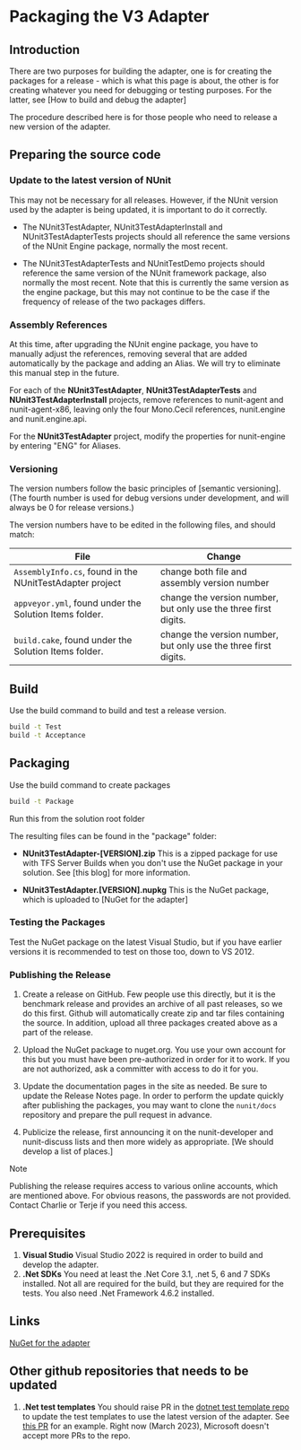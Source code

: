 # Packaging the V3 Adapter

## Introduction

There are two purposes for building the adapter, one is for creating the packages for a  release - which is what this page is about, the other is for creating whatever you need for debugging or testing purposes.  For the latter, see [How to build and debug the adapter]

The procedure described here is for those people who need to release a new version of the adapter.

## Preparing the source code

### Update to the latest version of NUnit

This may not be necessary for all releases. However, if the NUnit version used by the adapter is being updated, it is important to do it correctly.

* The NUnit3TestAdapter, NUnit3TestAdapterInstall and NUnit3TestAdapterTests projects should all reference the same versions of the NUnit Engine package, normally the most recent.

* The NUnit3TestAdapterTests and NUnitTestDemo projects should reference the same version of the NUnit framework package, also normally the most recent. Note that this is currently the same version as the engine package, but this may not continue to be the case if the frequency of release of the two packages differs.

### Assembly References

At this time, after upgrading the NUnit engine package, you have to manually adjust the references, removing several that are added automatically by the package and adding an Alias. We will try to eliminate this manual step in the future.

For each of the **NUnit3TestAdapter**, **NUnit3TestAdapterTests** and **NUnit3TestAdapterInstall** projects, remove references to nunit-agent and nunit-agent-x86, leaving only the four Mono.Cecil references, nunit.engine and nunit.engine.api.

For the **NUnit3TestAdapter** project, modify the properties for nunit-engine by entering "ENG" for Aliases.

### Versioning

The version numbers follow the basic principles of [semantic versioning].
(The fourth number is used for debug versions under development, and will always be 0 for release versions.)

The version numbers have to be edited in the following files, and should match:

| File | Change |
| ---- | ------ |
| `AssemblyInfo.cs`, found in the NUnitTestAdapter project | change both file and assembly version number |
| `appveyor.yml`, found under the Solution Items folder. | change the version number, but only use the three first digits.|
| `build.cake`, found under the Solution Items folder. | change the version number, but only use the three first digits.|

## Build

Use the build command to build and test a release version.

   ```cmd
   build -t Test
   build -t Acceptance
   ```

## Packaging

Use the build command to create packages

```cmd
build -t Package
```

Run this from the solution root folder

The resulting files can be found in the "package" folder:

* **NUnit3TestAdapter-[VERSION].zip**  This is a zipped package for use with TFS Server Builds when you don't use the NuGet package in your solution. See  [this blog] for more information.

* **NUnit3TestAdapter.[VERSION].nupkg** This is the NuGet package, which is uploaded to [NuGet for the adapter]

### Testing the Packages

Test the NuGet package on the latest Visual Studio, but if you have earlier versions it is recommended to test on those too, down to VS 2012.

### Publishing the Release

1. Create a release on GitHub. Few people use this directly, but it is the benchmark release and provides an archive of all past releases, so we do this first. Github will automatically create zip and tar files containing the source. In addition, upload all three packages created above as a part of the release.

3. Upload the NuGet package to nuget.org. You use your own account for this but you must have been pre-authorized in order for it to work. If you are not authorized, ask a committer with access to do it for you.

4. Update the documentation pages in the site as needed. Be sure to update the Release Notes page. In order to perform the update quickly after publishing the packages, you may want to clone the `nunit/docs` repository and prepare the pull request in advance.

5. Publicize the release, first announcing it on the nunit-developer and nunit-discuss lists and then more widely as appropriate. [We should develop a list of places.]

> [!NOTE]
> Publishing the release requires access to various online accounts, which are mentioned above. For obvious reasons, the passwords are not provided. Contact Charlie or Terje if you need this access.

## Prerequisites

1. **Visual Studio**
   Visual Studio 2022 is required in order to build and develop the adapter.
2. **.Net SDKs**
   You need at least the .Net Core 3.1, .net 5, 6 and 7 SDKs installed. Not all are required for the build, but they are required for the tests.
   You also need .Net Framework 4.6.2 installed.
## Links

[NuGet for the adapter](https://www.nuget.org/packages/NUnitTestAdapter)

## Other github repositories that needs to be updated

1. **.Net test templates**
You should raise PR in the [dotnet test template repo](https://github.com/dotnet/test-templates) to update the test templates to use the latest version of the adapter. See [this PR](https://github.com/dotnet/test-templates/pull/273) for an example.  Right now (March 2023), Microsoft doesn't accept more PRs to the repo.